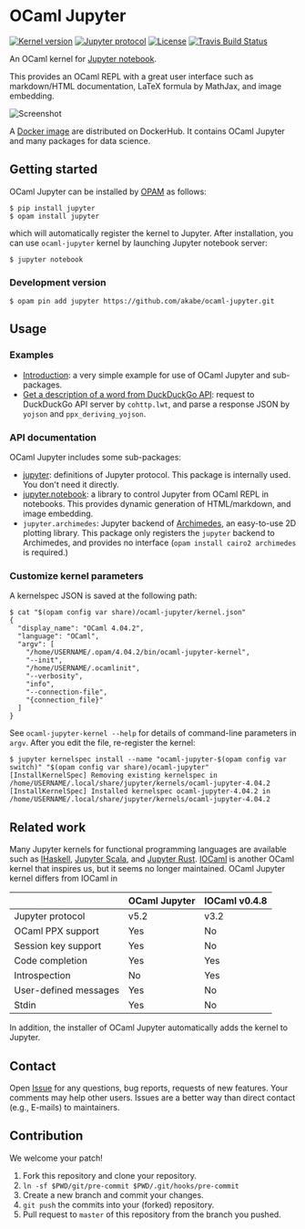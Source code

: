# OCaml Jupyter

[![Kernel version][version-img]][version] [![Jupyter protocol][protocol-img]][protocol] [![License][license-img]][license] [![Travis Build Status][travis-img]][travis]

[version]:      https://github.com/akabe/ocaml-jupyter/releases
[version-img]:  https://img.shields.io/badge/version-1.0.0-blue.svg
[license]:      https://github.com/akabe/ocaml-jupyter/blob/master/LICENSE
[license-img]:  https://img.shields.io/badge/license-MIT-blue.svg
[protocol]:     http://jupyter-client.readthedocs.io/en/stable/messaging.html
[protocol-img]: https://img.shields.io/badge/Jupyter%20protocol-5.2-blue.svg
[travis]:       https://travis-ci.org/akabe/ocaml-jupyter
[travis-img]:   https://img.shields.io/travis/akabe/ocaml-jupyter/master.svg?label=travis
[jupyter]:      http://jupyter.org/
[opam]:         https://opam.ocaml.org/

An OCaml kernel for [Jupyter notebook][jupyter].

This provides an OCaml REPL with a great user interface such as markdown/HTML documentation, LaTeX formula by MathJax, and image embedding.

![Screenshot](https://akabe.github.io/ocaml-jupyter/images/screenshot.png)

A [Docker image][ocaml-jupyter-datascience] are distributed on DockerHub. It contains OCaml Jupyter and many packages for data science.

[ocaml-jupyter-datascience]: https://github.com/akabe/docker-ocaml-jupyter-datascience

## Getting started

OCaml Jupyter can be installed by [OPAM][opam] as follows:

``` console
$ pip install jupyter
$ opam install jupyter
```

which will automatically register the kernel to Jupyter.
After installation, you can use `ocaml-jupyter` kernel by launching Jupyter notebook server:

```console
$ jupyter notebook
```

### Development version

```console
$ opam pin add jupyter https://github.com/akabe/ocaml-jupyter.git
```

## Usage

### Examples

- [Introduction][nb-intro]: a very simple example for use of OCaml Jupyter and sub-packages.
- [Get a description of a word from DuckDuckGo API][nb-cohttp-lwt]: request to DuckDuckGo API server by `cohttp.lwt`, and parse a response JSON by `yojson` and `ppx_deriving_yojson`.

[nb-intro]: https://github.com/akabe/ocaml-jupyter/blob/master/notebooks/introduction.ipynb
[nb-cohttp-lwt]: https://github.com/akabe/ocaml-jupyter/blob/master/notebooks/word_description_from_DuckDuckGoAPI.ipynb

### API documentation

OCaml Jupyter includes some sub-packages:

- [jupyter][jupyter-core]: definitions of Jupyter protocol. This package is internally used. You don't need it directly.
- [jupyter.notebook][jupyter-notebook]: a library to control Jupyter from OCaml REPL in notebooks. This provides dynamic generation of HTML/markdown, and image embedding.
- `jupyter.archimedes`: Jupyter backend of [Archimedes][archimedes], an easy-to-use 2D plotting library. This package only registers the `jupyter` backend to Archimedes, and provides no interface (`opam install cairo2 archimedes` is required.)

[jupyter-core]:     https://akabe.github.io/ocaml-jupyter/core/index.html
[jupyter-notebook]: https://akabe.github.io/ocaml-jupyter/notebook/index.html
[archimedes]:       http://archimedes.forge.ocamlcore.org/

### Customize kernel parameters

A kernelspec JSON is saved at the following path:

```console
$ cat "$(opam config var share)/ocaml-jupyter/kernel.json"
{
  "display_name": "OCaml 4.04.2",
  "language": "OCaml",
  "argv": [
    "/home/USERNAME/.opam/4.04.2/bin/ocaml-jupyter-kernel",
    "--init",
    "/home/USERNAME/.ocamlinit",
    "--verbosity",
    "info",
    "--connection-file",
    "{connection_file}"
  ]
}
```

See `ocaml-jupyter-kernel --help` for details of command-line parameters in `argv`. After you edit the file, re-register the kernel:

```console
$ jupyter kernelspec install --name "ocaml-jupyter-$(opam config var switch)" "$(opam config var share)/ocaml-jupyter"
[InstallKernelSpec] Removing existing kernelspec in /home/USERNAME/.local/share/jupyter/kernels/ocaml-jupyter-4.04.2
[InstallKernelSpec] Installed kernelspec ocaml-jupyter-4.04.2 in /home/USERNAME/.local/share/jupyter/kernels/ocaml-jupyter-4.04.2
```

## Related work

Many Jupyter kernels for functional programming languages are available such as [IHaskell][ihaskell], [Jupyter Scala][jupyter-scala], and [Jupyter Rust][jupyter-rs]. [IOCaml][iocaml] is another OCaml kernel that inspires us, but it seems no longer maintained. OCaml Jupyter kernel differs from IOCaml in

|                        | OCaml Jupyter | IOCaml v0.4.8 |
| ---------------------- | ------------- | ------------- |
| Jupyter protocol       | v5.2          | v3.2          |
| OCaml PPX support      | Yes           | No            |
| Session key support    | Yes           | No            |
| Code completion        | Yes           | Yes           |
| Introspection          | No            | Yes           |
| User-defined messages  | Yes           | No            |
| Stdin                  | Yes           | No            |

In addition, the installer of OCaml Jupyter automatically adds the kernel to Jupyter.

[ihaskell]:      https://github.com/gibiansky/IHaskell
[jupyter-scala]: https://github.com/alexarchambault/jupyter-scala
[jupyter-rs]:    https://github.com/pwoolcoc/jupyter-rs
[iocaml]:        https://github.com/andrewray/iocaml

## Contact

Open [Issue](https://github.com/akabe/ocaml-jupyter/issues) for any questions, bug reports, requests of new features. Your comments may help other users. Issues are a better way than direct contact (e.g., E-mails) to maintainers.

## Contribution

We welcome your patch!

1. Fork this repository and clone your repository.
2. `ln -sf $PWD/git/pre-commit $PWD/.git/hooks/pre-commit`
3. Create a new branch and commit your changes.
4. `git push` the commits into your (forked) repository.
5. Pull request to `master` of this repository from the branch you pushed.
